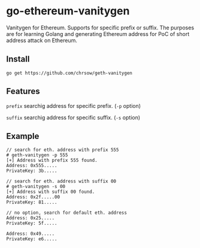 # go-ethereum-vanitygen
Vanitygen for Ethereum. Supports for specific prefix or suffix. 
The purposes are for learning Golang and generating Ethereum address for PoC of short address attack on Ethereum.

## Install
```
go get https://github.com/chrsow/geth-vanitygen
```

## Features
`prefix` searchig address for specific prefix. (`-p` option)

`suffix` searchig address for specific suffix. (`-s` option)

## Example
```
// search for eth. address with prefix 555
# geth-vanitygen -p 555
[+] Address with prefix 555 found.
Address: 0x555.....
PrivateKey: 3b.....

// search for eth. address with suffix 00
# geth-vanitygen -s 00
[+] Address with suffix 00 found.
Address: 0x2f.....00
PrivateKey: 81.....

// no option, search for default eth. address
Address: 0x25.....
PrivateKey: 5f.....

Address: 0x49.....
PrivateKey: e6.....
```